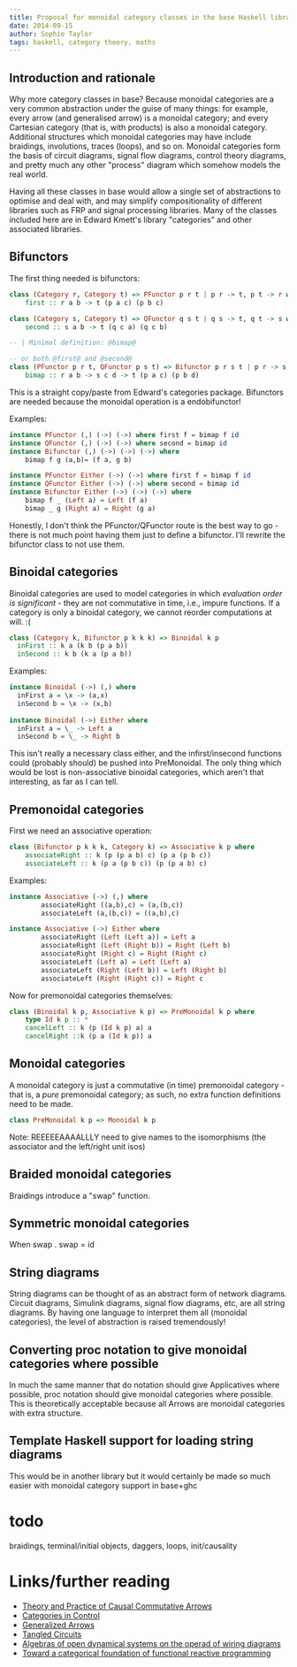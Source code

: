 ```yaml
---
title: Proposal for monoidal category classes in the base Haskell library
date: 2014-09-15
author: Sophie Taylor
tags: haskell, category theory, maths
---
```


Introduction and rationale
------------
Why more category classes in base? Because monoidal categories are a very common abstraction under the guise of many things: for example, every arrow (and generalised arrow) is a monoidal category; and every Cartesian category (that is, with products) is also a monoidal category. Additional structures which monoidal categories may have include braidings, involutions, traces (loops), and so on. Monoidal categories form the basis of circuit diagrams, signal flow diagrams, control theory diagrams, and pretty much any other "process" diagram which somehow models the real world. 

Having all these classes in base would allow a single set of abstractions to optimise and deal with, and may simplify compositionality of different libraries such as FRP and signal processing libraries. Many of the classes included here are in Edward Kmett's library "categories" and other associated libraries.

Bifunctors
----------
The first thing needed is bifunctors:

```haskell
class (Category r, Category t) => PFunctor p r t | p r -> t, p t -> r where
    first :: r a b -> t (p a c) (p b c)

class (Category s, Category t) => QFunctor q s t | q s -> t, q t -> s where
    second :: s a b -> t (q c a) (q c b)

-- | Minimal definition: @bimap@ 

-- or both @first@ and @second@
class (PFunctor p r t, QFunctor p s t) => Bifunctor p r s t | p r -> s t, p s -> r t, p t -> r s where
    bimap :: r a b -> s c d -> t (p a c) (p b d)
```

  This is a straight copy/paste from Edward's categories package. Bifunctors are needed because the monoidal operation is a endobifunctor!
  
Examples:

```haskell
instance PFunctor (,) (->) (->) where first f = bimap f id
instance QFunctor (,) (->) (->) where second = bimap id
instance Bifunctor (,) (->) (->) (->) where
    bimap f g (a,b)= (f a, g b)

instance PFunctor Either (->) (->) where first f = bimap f id
instance QFunctor Either (->) (->) where second = bimap id
instance Bifunctor Either (->) (->) (->) where
    bimap f _ (Left a) = Left (f a)
    bimap _ g (Right a) = Right (g a)
```

Honestly, I don't think the PFunctor/QFunctor route is the best way to go - there is not much point having them just to define a bifunctor. I'll rewrite the bifunctor class to not use them.
  
Binoidal categories
-------------------
Binoidal categories are used to model categories in which *evaluation order is significant* - they are not commutative in time, i.e., impure functions. If a category is only a binoidal category, we cannot reorder computations at will. :(

```haskell
class (Category k, Bifunctor p k k k) => Binoidal k p
  inFirst :: k a (k b (p a b))
  inSecond :: k b (k a (p a b))
```

Examples:

```haskell
instance Binoidal (->) (,) where
  inFirst a = \x -> (a,x)
  inSecond b = \x -> (x,b)
  
instance Binoidal (->) Either where
  inFirst a = \_ -> Left a
  inSecond b = \_ -> Right b
```

This isn't really a necessary class either, and the infirst/insecond functions could (probably should) be pushed into PreMonoidal. The only thing which would be lost is non-associative binoidal categories, which aren't that interesting, as far as I can tell.

Premonoidal categories
----------------------
First we need an associative operation:
```haskell
class (Bifunctor p k k k, Category k) => Associative k p where
    associateRight :: k (p (p a b) c) (p a (p b c))
    associateLeft :: k (p a (p b c)) (p (p a b) c)
```

Examples:
```haskell
instance Associative (->) (,) where
        associateRight ((a,b),c) = (a,(b,c))
        associateLeft (a,(b,c)) = ((a,b),c)

instance Associative (->) Either where
        associateRight (Left (Left a)) = Left a
        associateRight (Left (Right b)) = Right (Left b)
        associateRight (Right c) = Right (Right c)
        associateLeft (Left a) = Left (Left a)
        associateLeft (Right (Left b)) = Left (Right b)
        associateLeft (Right (Right c)) = Right c
```

Now for premonoidal categories themselves:

```haskell
class (Binoidal k p, Associative k p) => PreMonoidal k p where
    type Id k p :: *
    cancelLeft :: k (p (Id k p) a) a
    cancelRight ::k (p a (Id k p)) a
```

Monoidal categories
-------------------
A monoidal category is just a commutative (in time) premonoidal category - that is, a *pure* premonoidal category; as such, no extra function definitions need to be made.
```haskell
class PreMonoidal k p => Monoidal k p
```

Note: REEEEEAAAALLLY need to give names to the isomorphisms (the associator and the left/right unit isos)

Braided monoidal categories
---------------------------
Braidings introduce a "swap" function.

Symmetric monoidal categories
-----------------------------
When swap . swap = id

String diagrams
---------------
String diagrams can be thought of as an abstract form of network diagrams. Circuit diagrams, Simulink diagrams, signal flow diagrams, etc, are all string diagrams. By having one language to interpret them all (monoidal categories), the level of abstraction is raised tremendously!

Converting proc notation to give monoidal categories where possible
-------------------------------------------------------------------
In much the same manner that do notation should give Applicatives where possible, proc notation should give monoidal categories where possible. This is theoretically acceptable because all Arrows are monoidal categories with extra structure.

Template Haskell support for loading string diagrams
----------------------------------------------------
This would be in another library but it would certainly be made so much easier with monoidal category support in base+ghc

todo
====
braidings, terminal/initial objects, daggers, loops, init/causality


Links/further reading
=====================
* [Theory and Practice of Causal Commutative Arrows](http://www.thev.net/PaulLiu/download/thesis-liu.pdf)
* [Categories in Control](http://arxiv.org/abs/1405.6881)
* [Generalized Arrows](https://www.eecs.berkeley.edu/Pubs/TechRpts/2014/EECS-2014-130.html)
* [Tangled Circuits](http://www.tac.mta.ca/tac/volumes/26/27/26-27.ps)
* [Algebras of open dynamical systems on the operad of wiring diagrams](http://math.mit.edu/~dspivak/informatics/WD-ODE.pdf)
* [Toward a categorical foundation of functional reactive programming](http://math.mit.edu/~dspivak/informatics/talks/CMU2014-01-23.pdf)
